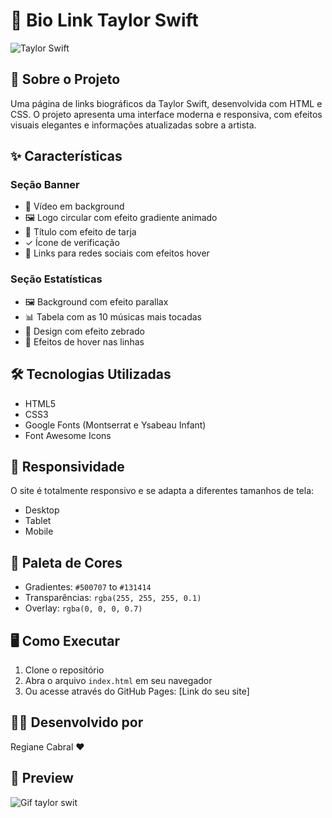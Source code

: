 
# 🎵 Bio Link Taylor Swift

![Taylor Swift](https://i.ytimg.com/vi/pCB-eUCWwg0/maxresdefault.jpg)

## 📝 Sobre o Projeto
Uma página de links biográficos da Taylor Swift, desenvolvida com HTML e CSS. O projeto apresenta uma interface moderna e responsiva, com efeitos visuais elegantes e informações atualizadas sobre a artista.

## ✨ Características

### Seção Banner
- 🎥 Vídeo em background
- 🖼️ Logo circular com efeito gradiente animado
- 📌 Título com efeito de tarja
- ✓ Ícone de verificação
- 🔗 Links para redes sociais com efeitos hover

### Seção Estatísticas
- 🖼️ Background com efeito parallax
- 📊 Tabela com as 10 músicas mais tocadas
- 🎨 Design com efeito zebrado
- 💫 Efeitos de hover nas linhas

## 🛠️ Tecnologias Utilizadas
- HTML5
- CSS3
- Google Fonts (Montserrat e Ysabeau Infant)
- Font Awesome Icons

## 📱 Responsividade
O site é totalmente responsivo e se adapta a diferentes tamanhos de tela:
- Desktop
- Tablet
- Mobile

## 🎨 Paleta de Cores
- Gradientes: `#500707` to `#131414`
- Transparências: `rgba(255, 255, 255, 0.1)`
- Overlay: `rgba(0, 0, 0, 0.7)`

## 🖥️ Como Executar
1. Clone o repositório
2. Abra o arquivo `index.html` em seu navegador
3. Ou acesse através do GitHub Pages: [Link do seu site]

## 👩‍💻 Desenvolvido por
Regiane Cabral ❤️

## 📸 Preview
![Gif taylor swit](https://s.duckademy.com/uploads/589b9274af046.gif)
